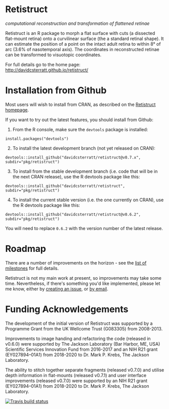 Retistruct
==========

_computational reconstruction and transformation of flattened retinae_

Retistruct is an R package to morph a flat surface with cuts (a
dissected flat-mount retina) onto a curvilinear surface (the a
standard retinal shape). It can estimate the position of a point on
the intact adult retina to within 8° of arc (3.6% of nasotemporal
axis). The coordinates in reconstructed retinae can be transformed to
visuotopic coordinates.

For full details go to the home page: http://davidcsterratt.github.io/retistruct/

Installation from Github
========================

Most users will wish to install from CRAN, as described on the [Retistruct homepage](http://davidcsterratt.github.io/retistruct/).

If you want to try out the latest features, you should install from
Github:

1. From the R console, make sure the `devtools` package is installed:
```
install.packages("devtools")
```
2. To install the latest development branch (not yet released on
   CRAN):
```
devtools::install_github("davidcsterratt/retistruct@v0.7.x", subdir="pkg/retistruct")
```
3. To install from the stable development branch (i.e. code that will be in the next CRAN release), use the R devtools package like this:
```
devtools::install_github("davidcsterratt/retistruct", subdir="pkg/retistruct")
```
4. To install the current stable version (i.e. the one currently on CRAN), use the R devtools package like this:
```
devtools::install_github("davidcsterratt/retistruct@v0.6.2", subdir="pkg/retistruct")
```
You will need to replace `0.6.2` with the version number of the
latest release.

Roadmap
=======

There are a number of improvements on the horizon - see the [list of milestones](https://github.com/davidcsterratt/retistruct/milestones) for full details.

Retistruct is not my main work at present, so improvements may take some time. Nevertheless, if there's something you'd like implemented, please let me know, either by [creating an issue](https://github.com/davidcsterratt/retistruct/issues/new), or [by email](mailto:david.c.sterratt@ed.ac.uk).

Funding Acknowledgements
========================

The development of the initial version of Retistruct was supported by
a Programme Grant from the UK Wellcome Trust (G083305) from 2008-2013.

Improvements to image handing and refactoring the code (released in
v0.6.0) were supported by The Jackson Laboratory (Bar Harbor, ME, USA)
Scientific Services Innovation Fund from 2016-2017 and an NIH R21
grant (EY027894–01A1) from 2018-2020 to Dr. Mark P. Krebs, The Jackson
Laboratory.

The ability to stitch together separate fragments (released v0.7.0)
and utilise depth information in flat-mounts (released v0.7.1) and user
interface improvements (released v0.7.0) were supported by an NIH R21
grant (EY027894–01A1) from 2018-2020 to Dr. Mark P. Krebs, The Jackson
Laboratory.

<!-- badges: start -->
[![Travis build status](https://travis-ci.com/davidcsterratt/retistruct.svg?branch=master)](https://travis-ci.com/davidcsterratt/retistruct)
<!-- badges: end -->


<!--  LocalWords:  Retistruct Github CRAN devtools davidcsterratt EY
 -->
<!--  LocalWords:  subdir retistruct Roadmap Wellcome Harbor
 -->
